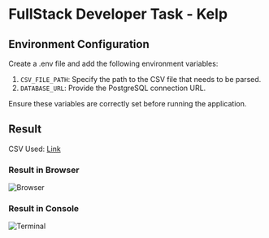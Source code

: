 # FullStack Developer Task - Kelp

## Environment Configuration
Create a .env file and add the following environment variables:

1. `CSV_FILE_PATH`: Specify the path to the CSV file that needs to be parsed.
2. `DATABASE_URL`: Provide the PostgreSQL connection URL.

Ensure these variables are correctly set before running the application.

## Result

CSV Used: [Link](https://github.com/Apurv428/kelp-task/blob/main/import_data/data1.csv)

### Result in Browser
![Browser](https://github.com/Apurv428/kelp-task/assets/84929607/a4d30a08-26f9-4db4-8115-ddff713e5c90)

### Result in Console

![Terminal](https://github.com/Apurv428/kelp-task/assets/84929607/61d922de-66ad-46fc-ab8d-57a6e79add56)
